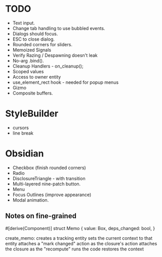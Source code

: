 # TODO

* Text input.
* Change tab handling to use bubbled events.
* Dialogs should focus.
* ESC to close dialog.
* Rounded corners for sliders.
* Memoized Signals
* Verify Razing / Despawning doesn't leak
* No-arg .bind().
* Cleanup Handlers - on_cleanup();
* Scoped values
* Access to owner entity
* use_element_rect hook - needed for popup menus
* Gizmo
* Composite buffers.

# StyleBuilder

* cursors
* line break

# Obsidian

* Checkbox (finish rounded corners)
* Radio
* DisclosureTriangle - with transition
* Multi-layered nine-patch button.
* Menu
* Focus Outlines (improve appearance)
* Modal animation.

## Notes on fine-grained

#[derive(Component)]
struct Memo {
    value: Box<dyn Any>,
    deps_changed: bool,
}

create_memo:
    creates a tracking entity
    sets the current context to that entity
    attaches a "mark changed" action as the closure's action
    attaches the closure as the "recompute"
    runs the code
    restores the context
